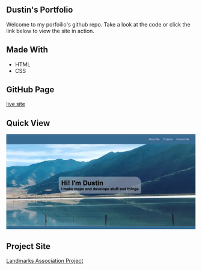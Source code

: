 ## Dustin's Portfolio

Welcome to my porfoilio's github repo. Take a look at the code or click the link below to view the site in action. 

## Made With
 - HTML
 - CSS

## GitHub Page
[live site](https://dustinturp.github.io/portfolio/)

## Quick View
![site screenshot](/assets/img/dtsite.png)

## Project Site
[Landmarks Association Project](http://landmarks.geostl.org/)